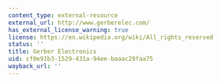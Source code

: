 ```yaml
---
content_type: external-resource
external_url: http://www.gerberelec.com/
has_external_license_warning: true
license: https://en.wikipedia.org/wiki/All_rights_reserved
status: ''
title: Gerber Electronics
uid: cf0e91b3-1529-431a-94ee-baaac29faa75
wayback_url: ''
---
```

